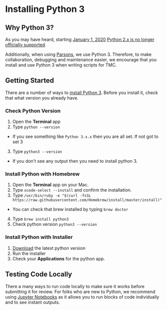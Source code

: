 # Installing Python 3


## Why Python 3?

As you may have heard, starting [January 1, 2020][countdown] [Python 2.x is no
longer officially supported][eol_article].

Additionally, when using [Parsons][parsons], we use Python 3. Therefore, to make
collaboration, debugging and maintenance easier, we encourage that you install and
use Python 3 when writing scripts for TMC.


## Getting Started

There are a number of ways to [install Python 3][install_py3]. Before you
install it, check that what version you already have.

### Check Python Version

1. Open the **Terminal** app
2. Type `python --version`
  * If you see something like `Python 3.x.x` then you are all set.
    If not got to set 3
3. Type `python3 --version`
  * If you don't see any output then you need to install python 3.

### Install Python with Homebrew

1. Open the **Terminal** app on your Mac.
2. Type `xcode-select --install` and confirm the installation.
3. Type `/usr/bin/ruby -e "$(curl -fsSL https://raw.githubusercontent.com/Homebrew/install/master/install)"`
  * You can check that brew installed by typing `brew doctor`
4. Type `brew install python3`
5. Check python version `python3 --version`


### Install Python with Installer

1. [Download][download_py] the latest python version
2. Run the installer
3. Check your **Applications** for the python app.


## Testing Code Locally

There a many ways to run code locally to make sure it works before submitting
it for review. For folks who are new to Python, we recommend using [Jupyter
Notebooks][jupyter] as it allows you to run blocks of code individually and to see
instant outputs.

[countdown]: https://pythonclock.org/
[eol_article]: https://www.anaconda.com/end-of-life-eol-for-python-2-7-is-coming-are-you-ready/
[parsons]: https://move-coop.github.io/parsons/html/index.html
[install_py3]: https://www.saintlad.com/install-python-3-on-mac/
[download_py]: https://www.python.org/downloads/
[jupyter]: https://jupyter.readthedocs.io/en/latest/install.html
